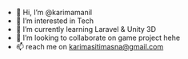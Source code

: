 - 👋 Hi, I’m @karimamanil
- 👀 I’m interested in Tech
- 🌱 I’m currently learning Laravel & Unity 3D
- 💞️ I’m looking to collaborate on game project hehe
- 📫 reach me on karimasitimasna@gmail.com

<!---
karimamanil/karimamanil is a ✨ special ✨ repository because its `README.md` (this file) appears on your GitHub profile.
You can click the Preview link to take a look at your changes.
--->
